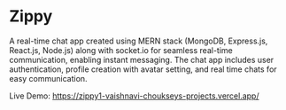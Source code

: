 # Zippy

A real-time chat app created using MERN stack (MongoDB, Express.js, React.js, Node.js) along with socket.io for seamless real-time communication, enabling instant messaging. The chat app includes user authentication, profile creation with avatar setting, and real time chats for easy communication.

Live Demo: https://zippy1-vaishnavi-choukseys-projects.vercel.app/
